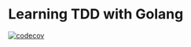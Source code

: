 # Learning TDD with Golang
[![codecov](https://codecov.io/github/gennadis/go-tests/graph/badge.svg?token=GV5CY524VD)](https://codecov.io/github/gennadis/go-tests)
